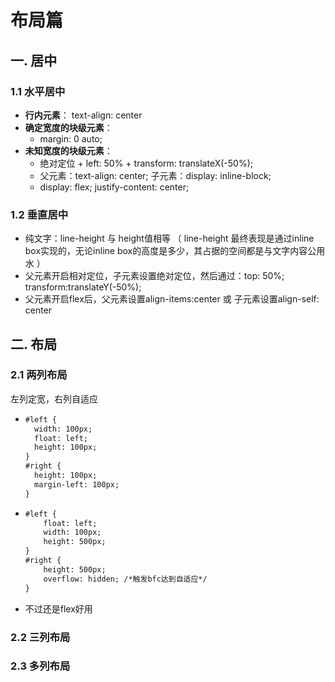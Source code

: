 # 布局篇

## 一. 居中

### 1.1 水平居中

* **行内元素**： text-align: center
* **确定宽度的块级元素**：
  * margin: 0 auto;
* **未知宽度的块级元素**：
  * 绝对定位 + left: 50% + transform: translateX(-50%);
  * 父元素：text-align: center;  子元素：display: inline-block;
  * display: flex; justify-content: center;

### 1.2 垂直居中

* 纯文字：line-height 与 height值相等 （ line-height 最终表现是通过inline box实现的，无论inline box的高度是多少，其占据的空间都是与文字内容公用水 ）
* 父元素开启相对定位，子元素设置绝对定位，然后通过：top: 50%; transform:translateY(-50%);
* 父元素开启flex后，父元素设置align-items:center 或 子元素设置align-self: center

## 二. 布局

### 2.1 两列布局

左列定宽，右列自适应

* ```html
  #left {
  	width: 100px;
  	float: left;
  	height: 100px;
  }
  #right {
  	height: 100px;
  	margin-left: 100px;
  }
  ```

* ```html
  #left {
      float: left;
      width: 100px;
      height: 500px;
  }
  #right {
      height: 500px;
      overflow: hidden; /*触发bfc达到自适应*/
  }
  ```

* 不过还是flex好用

### 2.2 三列布局

### 2.3 多列布局



